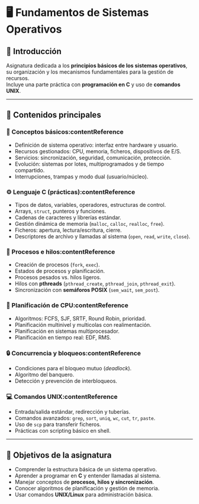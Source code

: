# 🖥️ Fundamentos de Sistemas Operativos

## 📌 Introducción
Asignatura dedicada a los **principios básicos de los sistemas operativos**, su organización y los mecanismos fundamentales para la gestión de recursos.  
Incluye una parte práctica con **programación en C** y uso de **comandos UNIX**.

---

## 🔹 Contenidos principales

### 📖 Conceptos básicos:contentReference
- Definición de sistema operativo: interfaz entre hardware y usuario.
- Recursos gestionados: CPU, memoria, ficheros, dispositivos de E/S.
- Servicios: sincronización, seguridad, comunicación, protección.
- Evolución: sistemas por lotes, multiprogramados y de tiempo compartido.
- Interrupciones, trampas y modo dual (usuario/núcleo).

### ⚙️ Lenguaje C (prácticas):contentReference
- Tipos de datos, variables, operadores, estructuras de control.
- Arrays, `struct`, punteros y funciones.
- Cadenas de caracteres y librerías estándar.
- Gestión dinámica de memoria (`malloc`, `calloc`, `realloc`, `free`).
- Ficheros: apertura, lectura/escritura, cierre.
- Descriptores de archivo y llamadas al sistema (`open`, `read`, `write`, `close`).

### 👥 Procesos e hilos:contentReference
- Creación de procesos (`fork`, `exec`).
- Estados de procesos y planificación.
- Procesos pesados vs. hilos ligeros.
- Hilos con **pthreads** (`pthread_create`, `pthread_join`, `pthread_exit`).
- Sincronización con **semáforos POSIX** (`sem_wait`, `sem_post`).

### 📅 Planificación de CPU:contentReference
- Algoritmos: FCFS, SJF, SRTF, Round Robin, prioridad.
- Planificación multinivel y multicolas con realimentación.
- Planificación en sistemas multiprocesador.
- Planificación en tiempo real: EDF, RMS.

### 🔒 Concurrencia y bloqueos:contentReference
- Condiciones para el bloqueo mutuo (*deadlock*).
- Algoritmo del banquero.
- Detección y prevención de interbloqueos.

### 💻 Comandos UNIX:contentReference
- Entrada/salida estándar, redirección y tuberías.
- Comandos avanzados: `grep`, `sort`, `uniq`, `wc`, `cut`, `tr`, `paste`.
- Uso de `scp` para transferir ficheros.
- Prácticas con scripting básico en shell.

---


## 🎯 Objetivos de la asignatura
- Comprender la estructura básica de un sistema operativo.
- Aprender a programar en **C** y entender llamadas al sistema.
- Manejar conceptos de **procesos, hilos y sincronización**.
- Conocer algoritmos de planificación y gestión de memoria.
- Usar comandos **UNIX/Linux** para administración básica.
